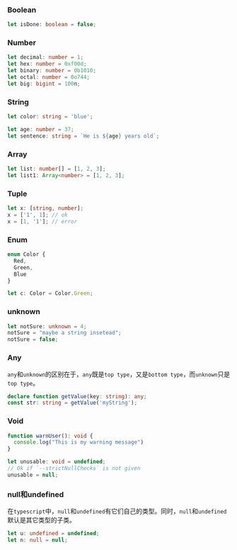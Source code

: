 ### Boolean
```typescript
let isDone: boolean = false;
```
### Number
```typescript
let decimal: number = 1;
let hex: number = 0xf00d;
let binary: number = 0b1010;
let octal: number = 0o744;
let big: bigint = 100n;
```
### String
```typescript
let color: string = 'blue';

let age: number = 37;
let sentence: string = `He is ${age} years old`;
```
### Array
```typescript
let list: number[] = [1, 2, 3];
let list1: Array<number> = [1, 2, 3];
```
### Tuple
```typescript
let x: [string, number];
x = ['1', 1]; // ok
x = [1, '1']; // error
```
### Enum
```typescript
enum Color {
  Red,
  Green,
  Blue
}

let c: Color = Color.Green;
```
### unknown
```typescript
let notSure: unknown = 4;
notSure = "maybe a string insetead";
notSure = false;
```
### Any
`any`和`unknown`的区别在于，`any`既是`top type`，又是`bottom type`，而`unknown`只是`top type`。
```typescript
declare function getValue(key: string): any;
const str: string = getValue('myString');
```
### Void
```typescript
function warnUser(): void {
  console.log("This is my warning message")
}

let unusable: void = undefined;
// Ok if `--strictNullChecks` is not given
unusable = null;
```
### null和undefined
在`typescript`中，`null`和`undefined`有它们自己的类型。同时，`null`和`undefined`默认是其它类型的子类。
```typescript
let u: undefined = undefined;
let n: null = null;
```
